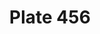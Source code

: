 ---
flag: 
order: '116'
pid: '456'
an: '11'
title: Plate 456
rev_year: 
_date: '1803'
caption: Grande parure. Le Dessin n'ayant pas été gravé au Miror, l'Epée se trouve
  à droite.
translation: Formal court costume.
student: Barthélemy Glama
keywords: Parure, Masculin
column: 
flag_translation: 
permalink: /plates/456
layout: plate-page
---